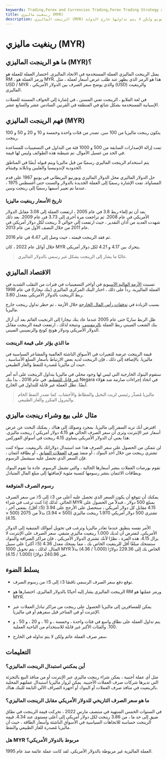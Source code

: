 ```yaml
---
keywords: Trading,Forex and Currencies Trading,Forex Trading Strategy and Education,Strategy and Education
title: رينغيت ماليزي (MYR)
description: الرينجت الماليزي (MYR) هو العملة ماليزيا. وهي عملة حرة التعويم ولكن لا يتم تداولها خارج الدولة.
---
```


# رينغيت ماليزي (MYR)
## ما هو الرينجت الماليزي (MYR)؟

يمثل الرينجت الماليزي العملة المستخدمة في الاتحاد الماليزي. اختصار العملة للعملة هو RM ، ورمز العملة هو MYR. هذا هو الرمز الذي يظهر عند طلب عرض أسعار لعملة ، مثل USD / MYR ، والذي يوضح سعر الصرف بين الدولار الأمريكي (USD) والرينغيت الماليزي.

في لغة الملايو ، الرينجت تعني المسنن ، في إشارة إلى الحواف المسننة للعملات الإسبانية المستخدمة بشكل شائع في المنطقة في القرنين السادس عشر والسابع عشر.

## فهم الرينجت الماليزي (MYR)

يتكون رينجت ماليزيا من 100 سن. تصدر من فئات واحدة وخمسة و 10 و 20 و 50 و 100 رينجت.

تمت إزالة الإصدارات السابقة من 500 و 1000 فئة من التداول في التسعينيات للمساعدة في الحد من غسيل الأموال. تم شيطنة هذه الطوائف وليس لها قيمة.

يتم استخدام الرينجت الماليزي رسميًا من قبل ماليزيا ويتم قبوله أيضًا في المناطق الحدودية لإندونيسيا والفلبين وتايلاند وفيتنام.

حل الدولار الماليزي محل الدولار الماليزي وبورنيو البريطاني في يونيو 1967 على قدم المساواة. تمت الإشارة رسميًا إلى العملة الجديدة بالدولار والسنت حتى أغسطس 1975 ، عندما تم تغيير اسمها رسميًا إلى رينجت وسن.

### تاريخ الأسعار رينغيت ماليزيا

بعد أن تم إلغاء ربط 3.8 في عام 2005 ، ارتفعت العملة إلى 3.08 مقابل الدولار الأمريكي في عام 2008. ثم تراجعت مرة أخرى إلى 3.73 في عام 2009. بعد ذلك شهدت العديد من آذان التقدير ، حيث ارتفعت إلى حوالي 3 رينجت لكل دولار أمريكي في عام 2011 من خلال النصف الأول من عام 2013.

ثم فقد الرينجت قيمته ، حيث وصل إلى 4.47 في عام 2016.

خلال أوائل عام 2022 ، كان MYR يتحرك بين 4.17 و 4.21 لكل دولار أمريكي.

> غالبًا ما يشار إلى الرينجت بشكل غير رسمي بالدولار الماليزي.

>

## الاقتصاد الماليزي

تسببت [الأزمة المالية الآسيوية](/asian-financial-crisis) في أواخر التسعينيات في فترات من التقلب الشديد في العملة الماليزية. رداً على ذلك ، اختار البنك المركزي الماليزي (بنك نيجارا) في عام 1998 ربط الرينجت بالدولار الأمريكي بمعدل 3.80.

بسبب الزيادة في [تدفقات رأس المال الخارجة](/capital-outflow) خلال الأزمة ، تم حظر تداول رينجت خارج ماليزيا.

ظل الربط ساريًا حتى عام 2005 عندما عاد بنك نيجارا إلى الرنجيت العائم بعد أن أزال بنك الشعب الصيني ربط العملة [بالرينمينبي](/cny-china-yuan-renminbi). ونتيجة لذلك ، ارتفعت قيمة الرينجت مقابل الدولار الأمريكي ودولار هونج كونج والرنمينبي الصيني.

### ما الذي يؤثر على قيمة الرينجت

قيمة الرينجت عرضة للتغيرات في الأسواق الناشئة العالمية والمشاعر السياسية في ماليزيا. بالإضافة إلى ذلك ، فإن الرينجت لديه بعض الارتباط بأسعار السلع الأساسية ، حيث أن ماليزيا مُصدرة للنفط والغاز الطبيعي.

ستقوم البنوك الخارجية التي ليس لها وجود محلي في ماليزيا بتداول الرينجت على أنه أمر [غير قابل للتسليم](/ndf). في عام 2016 ، بدأ بنك Negara في اتخاذ إجراءات صارمة ضد هؤلاء أيضًا. تظل العملة غير قابلة للتداول في الخارج.

> ماليزيا مُصدِّر رئيسي لزيت النخيل والمطاط والأخشاب. كما تصدر النفط الخام والبترول المكرر والغاز الطبيعي.

>

## مثال على بيع وشراء رينجت ماليزي

افترض أنك تريد السفر إلى ماليزيا. بمجرد وصولك إلى هناك ، يمكنك البحث عن عرض أسعار عبر الإنترنت وترى أن سعر الصرف الحالي هو 4.15 دولار أمريكي / رينجت ماليزي. هذا يعني أن الدولار الأمريكي يساوي 4.15 رينجت في أسواق الفوركس.

لن تتمكن من الحصول على سعر الصرف هذا عند استبدال دولاراتك بالرينغيت. سواء كنت تشتري رينجت من خلال أحد البنوك ، أو منفذ [صرف](/currency-exchange) [العملات السابق](/currency-exchange) ، أو بطاقة ائتمان ، فإن السعر الذي تحصل عليه سيشمل الرسوم.

تقوم بورصات العملات بنشر أسعارها الحالية ، والتي تشمل الرسوم. عادة ما تقوم البنوك وبطاقات الائتمان بنشر رسومها كنسبة مئوية لإضافتها إلى مبلغ المال المتبادل.

### رسوم الصرف المتوقعة

يمكنك أن تتوقع أن يكون السعر الذي تحصل عليه أعلى من 3٪ إلى 5٪ من سعر الصرف الحالي. لذلك إذا كنت ترغب في شراء MYR بمبلغ 500 دولار ، فبدلاً من الحصول على 4.15 مقابل كل دولار أمريكي ، ستحصل على الأرجح على 3.94 (5٪ أقل). بمعنى آخر ، تشتري 500 دولار أمريكي 1،970 رينجت ماليزي (500 × 3.94) بدلاً من 2075 (500 × 4.15).

الأمر نفسه ينطبق عندما تغادر ماليزيا وترغب في تحويل أموالك المتبقية إلى الدولار الأمريكي. لنفترض أن لديك 1،000 رينغيت ماليزي متبقي. سعر الصرف على الإنترنت لا يزال 4.15. هذه المرة ، نظرًا لأنك تشتري الدولار الأمريكي ، فإن مراكز الصرافة والبنوك ستمنحك مبلغًا أقل للرينغيت الخاص بك ، مما يمنحك معدل 4.36 (5٪ أكثر) على سبيل المثال. لذلك ، يتم تحويل 1000 MYR الخاص بك إلى 229.36 دولارًا (1،000 / 4.36) بدلاً من 240.96 دولارًا (1،000 / 4.15).

## يسلط الضوء

- توقع دفع سعر الصرف الرسمي ناقصًا 3٪ إلى 5٪ من رسوم الصرف.

- الرينجت الماليزي يشار إليه أحيانًا بالدولار الماليزي. اختصارها هو RM ورمز عملتها هو MYR.

- يمكن للمسافرين إلى ماليزيا الحصول على رينجت من مراكز تبادل العملات عبر الإنترنت أو في المتاجر قبل سفرهم أو في ماليزيا.

- يتم تداول العملة على نطاق واسع في فئات واحدة ، وخمسة ، و 10 ، و 20 ، و 50 ، و 100. والفئات الأكبر غير قابلة للاستخدام من الناحية العملية.

- سعر صرف العملة عائم ولكن لا يتم تداوله في الخارج.

## التعليمات

### أين يمكنني استبدال الرينجت الماليزي؟

مثل أي عملة أجنبية ، يمكن شراء رينجت ماليزي عبر الإنترنت أو من منافذ البيع بالتجزئة التي تديرها شركات صرف العملات الأجنبية. يمكن لزوار ماليزيا استبدال عملتهم المحلية بالرينغيت في منافذ صرف العملات أو البنوك أو أجهزة الصراف الآلي التابعة للبنك هناك.

### ما هو سعر الصرف التاريخي للدولار الأمريكي مقابل الرينجت الماليزي؟

في السنوات الخمس المنتهية في منتصف مارس 2022 ، تحركت قيمة الرينجت في نطاق ضيق إلى حد ما ، من 3.86 رينجت لكل دولار أمريكي إلى أعلى مستوى عند 4.34. قيمة الرينجت حساسة للاتجاهات السياسية في الأسواق الناشئة وأسعار الطاقة ، حيث أن ماليزيا مُصدرة للغاز الطبيعي والنفط.

### هل MYR مربوط بالدولار الأمريكي؟

العملة الماليزية غير مربوطة بالدولار الأمريكي. لقد كانت عملة عائمة منذ عام 1995.

